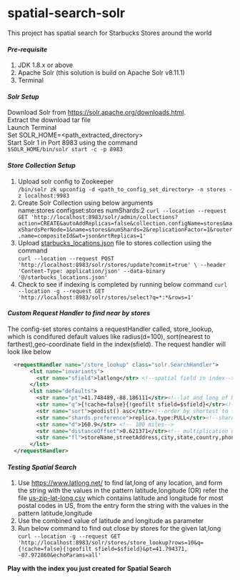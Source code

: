 # spatial-search-solr
This project has spatial search for Starbucks Stores around the world

#### ***Pre-requisite***
1. JDK 1.8.x or above
2. Apache Solr (this solution is build on Apache Solr v8.11.1)
3. Terminal

#### ***Solr Setup***
Download Solr from https://solr.apache.org/downloads.html.  
Extract the download tar file  
Launch Terminal  
Set SOLR_HOME=<path_extracted_directory>  
Start Solr 1 in Port 8983  using the command  
`$SOLR_HOME/bin/solr start -c -p 8983`  


#### ***Store Collection Setup***
1. Upload solr config to Zookeeper  
`/bin/solr zk upconfig -d <path_to_config_set_directory> -n stores -z localhost:9983`  
2. Create Solr Collection using below arguments  
name:stores
configset:stores
numShards:2
`curl --location --request GET 'http://localhost:8983/solr/admin/collections?action=CREATE&autoAddReplicas=false&collection.configName=stores&maxShardsPerNode=1&name=stores&numShards=2&replicationFactor=1&router.name=compositeId&wt=json&nrtReplicas=1'`
3. Upload [starbucks_locations.json](starbucks_locations.json) file to stores collection using the command  
`curl --location --request POST 'http://localhost:8983/solr/stores/update?commit=true' \
--header 'Content-Type: application/json' --data-binary '@/starbucks_locations.json'`  
4. Check to see if indexing is completed by running below command
`curl --location -g --request GET 'http://localhost:8983/solr/stores/select?q=*:*&rows=1'`

#### ***Custom Request Handler to find near by stores***
The config-set stores contains a requestHandler called, store_lookup, which is condifured default values like radius(d=100), sort(nearest to farthest),geo-coordinate field in the index(sfield). The request handler will look like below
```xml
  <requestHandler name="/store_lookup" class="solr.SearchHandler">
       <lst name="invariants">
         <str name="sfield">latlong</str> <!--spatial field in index-->
       </lst>
       <lst name="defaults">
         <str name="pt">41.748489,-88.186111</str><!--lat and long of Naperville Downtown, IL-->
         <str name="q">{!cache=false}{!geofilt sfield=$sfield}</str><!-- geo spatial search query-->
         <str name="sort">geodist() asc</str><!--order by shortest to farthest-->
         <str name="shards.preference">replica.type:PULL</str><!--shard preference to direct 90% queries to PULL replicas when 2+ shards are available, to reduce load on TLOG replicas-->
         <str name="d">160.9</str> <!-- 100 miles-->
         <str name="distanceOffset">0.621371</str><!-- multiplication unit to covert from KM to Mi unit for distance-->
         <str name="fl">storeName,streetAddress,city,state,country,phoneNumber,latlong,distance:concat(mul(def(geodist(),0),$distanceOffset)," Miles"),type:ownershipType</str>
       </lst>
  </requestHandler>
```
#### ***Testing Spatial Search***
1. Use https://www.latlong.net/ to find lat,long of any location, and form the string with the values in the pattern latitude,longitude
(OR) refer the file [us-zip-lat-long.csv](us-zip-lat-long.csv) which contains latitude and longitude for most postal codes in US, from the entry form the string with the values in the pattern latitude,longitude
2. Use the combined value of latitude and longitude as parameter
3. Run below command to find out close by stores for the given lat,long 
   `curl --location -g --request GET 'http://localhost:8983/solr/stores/store_lookup?rows=10&q={!cache=false}{!geofilt sfield=$sfield}&pt=41.794371, -87.972860&echoParams=all'`   


**Play with the index you just created for Spatial Search**

